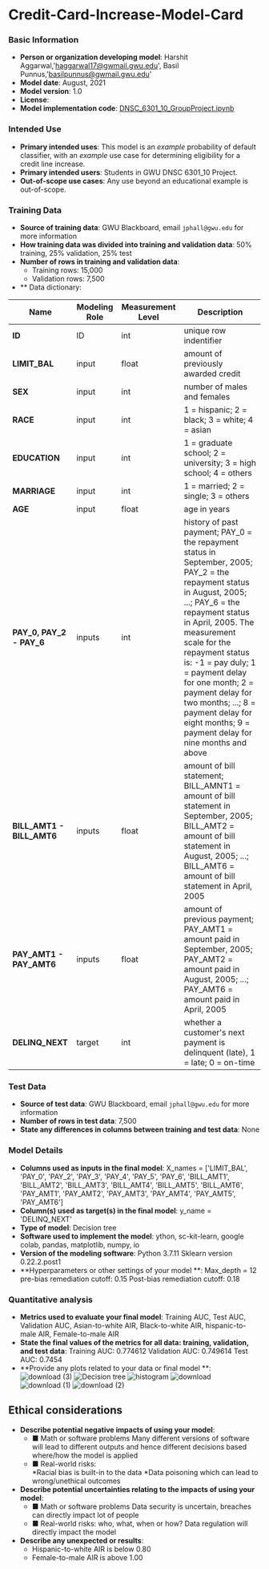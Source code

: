 # Credit-Card-Increase-Model-Card

### Basic Information

* **Person or organization developing model**: Harshit Aggarwal,'haggarwal17@gwmail.gwu.edu', Basil Punnus,'basilpunnus@gwmail.gwu.edu'
* **Model date**: August, 2021
* **Model version**: 1.0
* **License**: 
* **Model implementation code**: [DNSC_6301_10_GroupProject.ipynb](DNSC_6301_10_GroupProject.ipynb)

### Intended Use
* **Primary intended uses**: This model is an *example* probability of default classifier, with an *example* use case for determining eligibility for a credit line increase.
* **Primary intended users**: Students in GWU DNSC 6301_10 Project.
* **Out-of-scope use cases**: Any use beyond an educational example is out-of-scope.

### Training Data
* **Source of training data**: GWU Blackboard, email `jphall@gwu.edu` for more information
* **How training data was divided into training and validation data**: 50% training, 25% validation, 25% test
* **Number of rows in training and validation data**:
  * Training rows: 15,000
  * Validation rows: 7,500
* ** Data dictionary: 

| Name | Modeling Role | Measurement Level| Description|
| ---- | ------------- | ---------------- | ---------- |
|**ID**| ID | int | unique row indentifier |
| **LIMIT_BAL** | input | float | amount of previously awarded credit |
| **SEX** | input | int | number of males and females
| **RACE** | input | int | 1 = hispanic; 2 = black; 3 = white; 4 = asian |
| **EDUCATION** | input | int | 1 = graduate school; 2 = university; 3 = high school; 4 = others |
| **MARRIAGE** | input | int | 1 = married; 2 = single; 3 = others |
| **AGE** | input | float | age in years |
| **PAY_0, PAY_2 - PAY_6** | inputs | int | history of past payment; PAY_0 = the repayment status in September, 2005; PAY_2 = the repayment status in August, 2005; ...; PAY_6 = the repayment status in April, 2005. The measurement scale for the repayment status is: -1 = pay duly; 1 = payment delay for one month; 2 = payment delay for two months; ...; 8 = payment delay for eight months; 9 = payment delay for nine months and above |
| **BILL_AMT1 - BILL_AMT6** | inputs | float | amount of bill statement; BILL_AMNT1 = amount of bill statement in September, 2005; BILL_AMT2 = amount of bill statement in August, 2005; ...; BILL_AMT6 = amount of bill statement in April, 2005 |
| **PAY_AMT1 - PAY_AMT6** | inputs | float | amount of previous payment; PAY_AMT1 = amount paid in September, 2005; PAY_AMT2 = amount paid in August, 2005; ...; PAY_AMT6 = amount paid in April, 2005 |
| **DELINQ_NEXT**| target | int | whether a customer's next payment is delinquent (late), 1 = late; 0 = on-time |


### Test Data
* **Source of test data**: GWU Blackboard, email `jphall@gwu.edu` for more information
* **Number of rows in test data**: 7,500
* **State any differences in columns between training and test data**: None


### Model Details
* **Columns used as inputs in the final model**: X_names = ['LIMIT_BAL', 'PAY_0', 'PAY_2', 'PAY_3', 'PAY_4', 'PAY_5', 'PAY_6', 'BILL_AMT1', 'BILL_AMT2', 'BILL_AMT3', 'BILL_AMT4', 'BILL_AMT5', 'BILL_AMT6', 'PAY_AMT1', 'PAY_AMT2', 'PAY_AMT3', 'PAY_AMT4', 'PAY_AMT5', 'PAY_AMT6']
* **Column(s) used as target(s) in the final model**: y_name = 'DELINQ_NEXT' 
* **Type of model**:  Decision tree
* **Software used to implement the model**: ython, sc-kit-learn, google colab, pandas, matplotlib, numpy, io 
* **Version of the modeling software**: Python 3.7.11 Sklearn version 0.22.2.post1
* **Hyperparameters or other settings of your model **: Max_depth = 12    pre-bias remediation cutoff: 0.15   Post-bias remediation cutoff: 0.18

### Quantitative analysis
* **Metrics used to evaluate your final model**: Training AUC, Test AUC, Validation AUC, Asian-to-white AIR, Black-to-white AIR, hispanic-to-male AIR, Female-to-male AIR
* **State the final values of the metrics for all data: training, validation, and test data**: Training AUC: 0.774612  Validation AUC: 0.749614  Test AUC: 0.7454
* **Provide any plots related to your data or final model **:
![download (3)](https://user-images.githubusercontent.com/89624534/131265798-7a2afc0b-20ec-4d16-aac6-d34b2102a94f.png)
![Decision tree](https://user-images.githubusercontent.com/89624534/131274423-6631bb65-b1af-49b4-835f-84a15bd79c91.png)
![histogram](https://user-images.githubusercontent.com/89624534/131265485-7a169c38-50df-42be-98d3-0669b51085d5.png)
![download](https://user-images.githubusercontent.com/89624534/131265758-8ba45e28-d6ae-4dac-9215-f3c0a5f56ea1.png)
![download (1)](https://user-images.githubusercontent.com/89624534/131265761-5deb7900-a5b3-4e60-9cb8-54d6d4445a78.png)
![download (2)](https://user-images.githubusercontent.com/89624534/131265765-84009903-9263-483e-95ed-bbd97558bc12.png)



## Ethical considerations
* **Describe potential negative impacts of using your model**: 
   * ■ Math or software problems 
      Many different versions of software will lead to different outputs and hence different decisions based where/how the model is applied
   * ■ Real-world risks:  
      *Racial bias is built-in to the data
      *Data poisoning which can lead to wrong/unethical outcomes
 * **Describe potential uncertainties relating to the impacts of using your model**:
   * ■ Math or software problems 
      Data security is uncertain, breaches can directly impact lot of people
   * ■ Real-world risks: who, what, when or how? 
      Data regulation will directly impact the model 
  * **Describe any unexpected or results**:
    * Hispanic-to-white AIR is below 0.80
    * Female-to-male AIR is above 1.00
     
 
 
   
 
      
      



